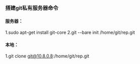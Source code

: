 ### 搭建git私有服务器命令
#### 服务器：
1.sudo apt-get install git-core 
2.git --bare init /home/git/rep.git 
#### 本地：
1.git clone git@10.8.0.8:/home/git/rep.git
